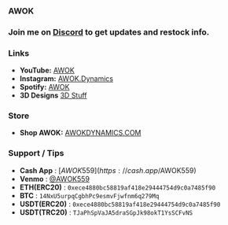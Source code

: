 ### AWOK

### Join me on [Discord](https://discord.gg/7ep43nspwt) to get updates and restock info.


### Links
- **YouTube:** [AWOK](https://youtube.com/@awok)
- **Instagram:** [AWOK.Dynamics](https://www.instagram.com/awok.dynamics/)
- **Spotify:** [AWOK](https://open.spotify.com/artist/6jsEx3IjzV5eTJijehWESL?si=exsYb9F8QweHKr1EWxcu9A)
- **3D Designs** [3D Stuff](https://www.thingiverse.com/awok/designs)

### Store
- **Shop AWOK:** [AWOKDYNAMICS.COM](https://www.awokdynamics.com)

### Support / Tips
- **Cash App** : [$AWOK559](https://cash.app/$AWOK559)
- **Venmo** : [@AWOK559](https://venmo.com/u/AWOK559)
- **ETH(ERC20)** : `0xece4880bc58819af418e29444754d9c0a7485f90`
- **BTC** : `14NxU5urpqCgbhPc9esmvFjwfnm6q279Mq`
- **USDT(ERC20)** : `0xece4880bc58819af418e29444754d9c0a7485f90`
- **USDT(TRC20)** : `TJaPhSpVaJA5draSGpJk98okT1YsSCFvNS`

<br />

<!--
**AWOK559/AWOK559** is a ✨ _special_ ✨ repository because its `README.md` (this file) appears on your GitHub profile.

Here are some ideas to get you started:

- 🔭 I’m currently working on ...
- 🌱 I’m currently learning ...
- 👯 I’m looking to collaborate on ...
- 🤔 I’m looking for help with ...
- 💬 Ask me about ...
- 📫 How to reach me: ...
- 😄 Pronouns: ...
- ⚡ Fun fact: ...
-->
